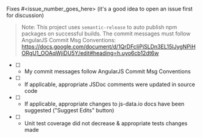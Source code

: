 Fixes #<issue_number_goes_here> (it's a good idea to open an issue first for discussion)

> Note: This project uses `semantic-release` to auto publish npm packages on successful builds.
The commit messages must follow AngularJS Commit Msg Conventions: https://docs.google.com/document/d/1QrDFcIiPjSLDn3EL15IJygNPiHORgU1_OOAqWjiDU5Y/edit#heading=h.uyo6cb12dt6w

- [ ] - My commit messages follow AngularJS Commit Msg Conventions
- [ ] - If applicable, appropriate JSDoc comments were updated in source code
- [ ] - If applicable, appropriate changes to js-data.io docs have been suggested ("Suggest Edits" button)
- [ ] - Unit test coverage did not decrease & appropriate tests changes made
